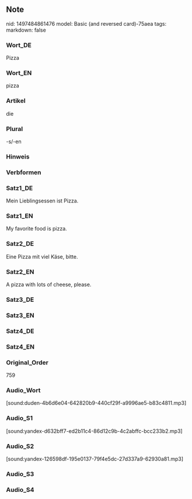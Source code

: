 ## Note
nid: 1497484861476
model: Basic (and reversed card)-75aea
tags: 
markdown: false

### Wort_DE
Pizza

### Wort_EN
pizza

### Artikel
die

### Plural
-s/-en

### Hinweis


### Verbformen


### Satz1_DE
Mein Lieblingsessen ist Pizza.

### Satz1_EN
My favorite food is pizza.

### Satz2_DE
Eine Pizza mit viel Käse, bitte.

### Satz2_EN
A pizza with lots of cheese, please.

### Satz3_DE


### Satz3_EN


### Satz4_DE


### Satz4_EN


### Original_Order
759

### Audio_Wort
[sound:duden-4b6d6e04-642820b9-440cf29f-a9996ae5-b83c4811.mp3]

### Audio_S1
[sound:yandex-d632bff7-ed2b11c4-86d12c9b-4c2abffc-bcc233b2.mp3]

### Audio_S2
[sound:yandex-126598df-195e0137-79f4e5dc-27d337a9-62930a81.mp3]

### Audio_S3


### Audio_S4

